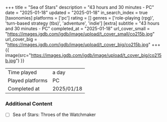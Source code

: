 +++
title = "Sea of Stars"
description = "43 hours and 30 minutes - PC"
date = "2025-01-18"
updated = "2025-01-18"
in_search_index = true
[taxonomies]
platforms = ['pc']
rating = []
genres = ['role-playing (rpg)', 'turn-based strategy (tbs)', 'adventure', 'indie']
[extra]
subtitle = "43 hours and 30 minutes - PC"
completed_at = "2025-01-18"
url_cover_small = "https://images.igdb.com/igdb/image/upload/t_cover_small/co215b.jpg"
url_cover_big = "https://images.igdb.com/igdb/image/upload/t_cover_big/co215b.jpg"
+++
{{ image(src="https://images.igdb.com/igdb/image/upload/t_cover_big/co215b.jpg") }}

|              |            |
| ------------ | ---------- |
| Time played  | a day |
| Played platforms    | PC |
| Completed at | 2025/01/18 |


### Additional Content


- [ ] Sea of Stars: Throes of the Watchmaker